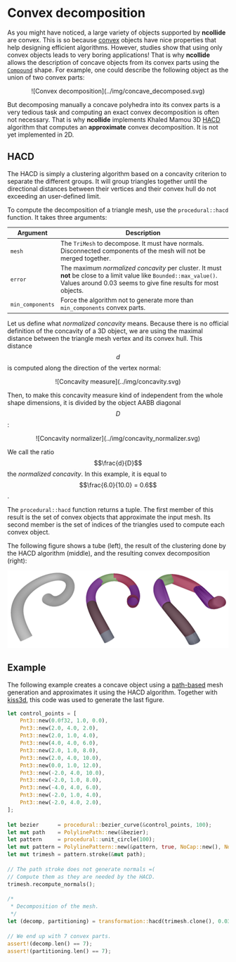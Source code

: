 # Convex decomposition

As you might have noticed, a large variety of objects supported by **ncollide**
are convex. This is so because
[convex](../geometric_representations/simple_shapes.html#convex) objects
have nice properties that help designing efficient algorithms. However, studies
show that using only convex objects leads to very boring applications! That is
why **ncollide** allows the description of concave objects from its convex
parts using the
[`Compound`](../geometric_representations/composite_shapes.html#compound)
shape. For example, one could describe the following object as the union of
two convex parts:

<center>
![Convex decomposition](../img/concave_decomposed.svg)
</center>

But decomposing manually a concave polyhedra into its convex parts is a very
tedious task and computing an exact convex decomposition is often not
necessary. That is why **ncollide** implements Khaled Mamou 3D
[HACD](http://kmamou.blogspot.fr/2011/10/hacd-hierarchical-approximate-convex.html)
algorithm that computes an **approximate** convex decomposition. It is not yet
implemented in 2D.


## HACD

The HACD is simply a clustering algorithm based on a concavity criterion to
separate the different groups. It will group triangles together until the
directional distances between their vertices and their convex hull do not
exceeding an user-defined limit.

To compute the decomposition of a triangle mesh, use the `procedural::hacd`
function. It takes three arguments:

| Argument         | Description |
| --               | --          |
| `mesh`           | The `TriMesh` to decompose. It must have normals. Disconnected components of the mesh will not be merged together. |
| `error`          | The maximum _normalized concavity_ per cluster. It must **not** be close to a limit value like `Bounded::max_value()`. Values around 0.03 seems to give fine results for most objects. |
| `min_components` | Force the algorithm not to generate more than `min_components` convex parts. |

Let us define what _normalized concavity_ means. Because there is no official
definition of the concavity of a 3D object, we are using the maximal distance
between the triangle mesh vertex and its convex hull. This distance $$d$$ is
computed along the direction of the vertex normal:

<center>
![Concavity measure](../img/concavity.svg)
</center>

Then, to make this concavity measure kind of independent from the whole shape
dimensions, it is divided by the object AABB diagonal $$D$$:

<center>
![Concavity normalizer](../img/concavity_normalizer.svg)
</center>

We call the ratio $$\frac{d}{D}$$ the _normalized concavity_. In this example,
it is equal to $$\frac{6.0}{10.0} = 0.6$$.


The `procedural::hacd` function returns a tuple. The first member of this
result is the set of convex objects that approximate the input mesh. Its second
member is the set of indices of the triangles used to compute each convex
object.


The following figure shows a tube (left), the result of the clustering done by
the HACD algorithm (middle), and the resulting convex decomposition (right):

![hacd](../img/hacd.png)

## Example <span class="d3" onclick="window.open('https://raw.githubusercontent.com/sebcrozet/ncollide/master/examples/hacd3d.rs')" ></span>

The following example creates a concave object using a
[path-based](../mesh_generation/paths.md) mesh generation and approximates it
using the HACD algorithm. Together with
[kiss3d](http://github.com/sebcrozet/kiss3d), this code was used to generate
the last figure.

```rust
let control_points = [
    Pnt3::new(0.0f32, 1.0, 0.0),
    Pnt3::new(2.0, 4.0, 2.0),
    Pnt3::new(2.0, 1.0, 4.0),
    Pnt3::new(4.0, 4.0, 6.0),
    Pnt3::new(2.0, 1.0, 8.0),
    Pnt3::new(2.0, 4.0, 10.0),
    Pnt3::new(0.0, 1.0, 12.0),
    Pnt3::new(-2.0, 4.0, 10.0),
    Pnt3::new(-2.0, 1.0, 8.0),
    Pnt3::new(-4.0, 4.0, 6.0),
    Pnt3::new(-2.0, 1.0, 4.0),
    Pnt3::new(-2.0, 4.0, 2.0),
];

let bezier      = procedural::bezier_curve(&control_points, 100);
let mut path    = PolylinePath::new(&bezier);
let pattern     = procedural::unit_circle(100);
let mut pattern = PolylinePattern::new(&pattern, true, NoCap::new(), NoCap::new());
let mut trimesh = pattern.stroke(&mut path);

// The path stroke does not generate normals =(
// Compute them as they are needed by the HACD.
trimesh.recompute_normals();

/*
 * Decomposition of the mesh.
 */
let (decomp, partitioning) = transformation::hacd(trimesh.clone(), 0.03, 0);

// We end up with 7 convex parts.
assert!(decomp.len() == 7);
assert!(partitioning.len() == 7);
```
